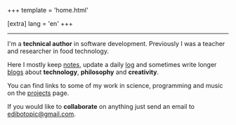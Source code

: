 +++
template = 'home.html'

[extra]
lang = 'en'
+++

---

I'm a **technical author** in software development.
Previously I was a teacher and researcher in food technology.

Here I mostly keep [notes](@/notes/_index.md), update a daily [log](@/notes/_log.md)
and sometimes write longer [blogs](@/blog/_index.md) about **technology**,  **philosophy** and **creativity**.

You can find links to some of my work in science, programming and music
on the [projects](@/projects/_index.md) page.

If you would like to **collaborate** on anything just send an email to
[edibotopic@gmail.com](mailto:edibotopic@gmail.com).
